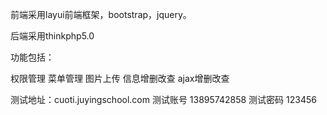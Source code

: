 前端采用layui前端框架，bootstrap，jquery。

后端采用thinkphp5.0

功能包括：

权限管理
菜单管理
图片上传
信息增删改查
ajax增删改查


测试地址：cuoti.juyingschool.com
测试账号 13895742858
测试密码 123456
